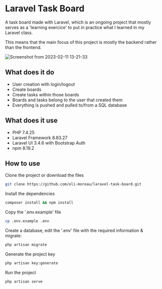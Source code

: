 # Laravel Task Board
A task board made with Laravel, which is an ongoing project that mostly serves as a 'learning exercice' to put in practice what I learned in my Laravel class.

This means that the main focus of this project is mostly the backend rather than the frontend.

![Screenshot from 2023-02-11 13-21-33](https://user-images.githubusercontent.com/123499791/218281737-cd5f0820-c1e2-47e0-b96d-1c6ddc63ee27.png)

## What does it do
- User creation with login/logout
- Create boards
- Create tasks within those boards
- Boards and tasks belong to the user that created them
- Everything is pushed and pulled to/from a SQL database

## What does it use
- PHP 7.4.25
- Laravel Framework 8.83.27
- Laravel UI 3.4.6 with Bootstrap Auth
- npm 8.19.2

## How to use
Clone the project or download the files
```bash
git clone https://github.com/oli-moreau/laravel-task-board.git
```
Install the dependencies
```bash
composer install && npm install
```
Copy the '.env.example' file
```bash
cp .env.example .env
```
Create a database, edit the '.env' file with the required information & migrate:
```bash
php artisan migrate
```
Generate the project key
```bash
php artisan key:generate
```
Run the project
```bash
php artisan serve
```
